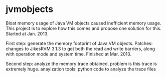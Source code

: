 jvmobjects
==========

Bloat memory usage of Java VM objects caused inefficient memory usage. This project is to explore how this comes and propose one solution for this.
Started at Jan. 2013.

First step: generate the memory footprint of Java VM objects.
    Patches: changes to JikesRVM 3.1.3 to get both the read and write barriers, along with operation mode and system time.
    Finished at Mar. 2013.

Second step: analyze the memory trace obtained, problem is this trace is extremely huge.
    anaylzation tools: python code to analyze the trace files


